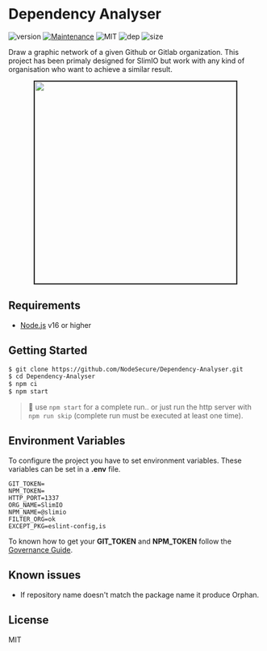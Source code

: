 # Dependency Analyser
![version](https://img.shields.io/badge/dynamic/json.svg?url=https://raw.githubusercontent.com/NodeSecure/Dependency-Analyser/master/package.json&query=$.version&label=Version)
[![Maintenance](https://img.shields.io/badge/Maintained%3F-yes-green.svg)](https://github.com/NodeSecure/Dependency-Analyser/commit-activity)
![MIT](https://img.shields.io/github/license/mashape/apistatus.svg)
![dep](https://img.shields.io/david/NodeSecure/Dependency-Analyser.svg)
![size](https://img.shields.io/github/languages/code-size/NodeSecure/Dependency-Analyser.svg)

Draw a graphic network of a given Github or Gitlab organization. This project has been primaly designed for SlimIO but work with any kind of organisation who want to achieve a similar result.

<p align="center">
    <img src="https://media.discordapp.net/attachments/359783689040953354/622219583121784893/unknown.png" height="400" style="border: 2px solid #212121">
</p>

## Requirements
- [Node.js](https://nodejs.org/en/) v16 or higher

## Getting Started

```bash
$ git clone https://github.com/NodeSecure/Dependency-Analyser.git
$ cd Dependency-Analyser
$ npm ci
$ npm start
```

> 👀 use `npm start` for a complete run.. or just run the http server with `npm run skip` (complete run must be executed at least one time).

## Environment Variables

To configure the project you have to set environment variables. These variables can be set in a **.env** file.
```
GIT_TOKEN=
NPM_TOKEN=
HTTP_PORT=1337
ORG_NAME=SlimIO
NPM_NAME=@slimio
FILTER_ORG=ok
EXCEPT_PKG=eslint-config,is
```

To known how to get your **GIT_TOKEN** and **NPM_TOKEN** follow the [Governance Guide](https://github.com/SlimIO/Governance/blob/master/docs/tooling.md#environment-variables).

## Known issues
- If repository name doesn't match the package name it produce Orphan.

## License
MIT

